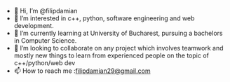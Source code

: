 - 👋 Hi, I’m @filipdamian
- 👀 I’m interested in c++, python, software engineering and web development.
- 🌱 I’m currently learning at University of Bucharest, pursuing a bachelors in Computer Science.
- 💞️ I’m looking to collaborate on any project which involves teamwork and mostly new things to learn from experienced people on the topic of c++/python/web dev
- 📫 How to reach me :filipdamian29@gmail.com

<!---
filipdamian/filipdamian is a ✨ special ✨ repository because its `README.md` (this file) appears on your GitHub profile.
You can click the Preview link to take a look at your changes.
--->
